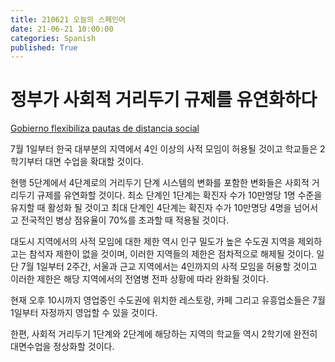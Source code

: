 ```yaml
---
title: 210621 오늘의 스페인어
date: 21-06-21 10:00:00
categories: Spanish
published: True
---
```

# 정부가 사회적 거리두기 규제를 유연화하다

[Gobierno flexibiliza pautas de distancia social](http://world.kbs.co.kr/service/news_view.htm?lang=s&Seq_Code=76263)

7월 1일부터 한국 대부분의 지역에서 4인 이상의 사적 모임이 허용될 것이고 학교들은 2학기부터 대면 수업을 확대할 것이다.

현행 5단계에서 4단계로의 거리두기 단계 시스템의 변화를 포함한 변화들은 사회적 거리두기 규제를 유연화할 것이다. 최소 단계인 1단계는 확진자 수가 10만명당 1명 수준을 유지할 때 활성화 될 것이고 최대 단계인 4단계는 확진자 수가 10만명당 4명을 넘어서고 전국적인 병상 점유율이 70%를 초과할 때 적용될 것이다.

대도시 지역에서의 사적 모임에 대한 제한 역시 인구 밀도가 높은 수도권 지역을 제외하고는 참석자 제한이 없을 것이며, 이러한 지역들의 제한은 점차적으로 해제될 것이다. 일단 7월 1일부터 2주간, 서울과 근교 지역에서는 4인까지의 사적 모임을 허용할 것이고 이러한 제한은 해당 지역에서의 전염병 전파 상황에 따라 완화될 것이다.

현재 오후 10시까지 영업중인 수도권에 위치한 레스토랑, 카페 그리고 유흥업소들은 7월 1일부터 자정까지 영업할 수 있을 것이다.

한편, 사회적 거리두기 1단계와 2단계에 해당하는 지역의 학교들 역시 2학기에 완전히 대면수업을 정상화할 것이다.
